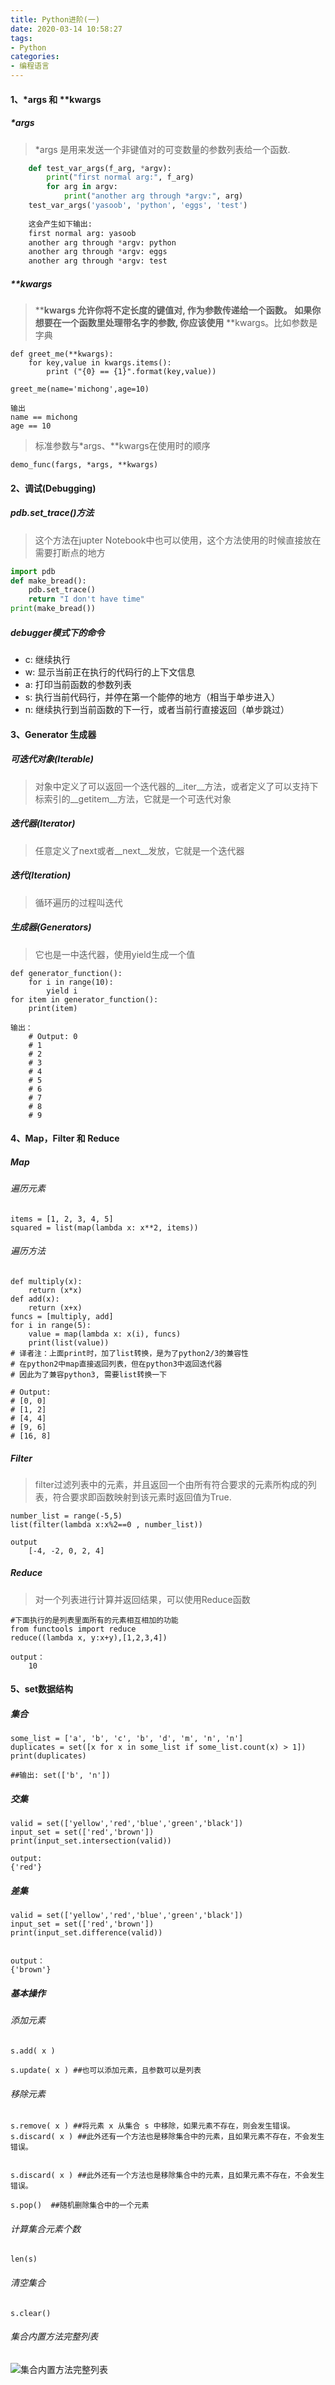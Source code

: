 ```yaml
---
title: Python进阶(一)
date: 2020-03-14 10:58:27
tags:
- Python
categories:
- 编程语言
---
```

#### 1、*args 和 **kwargs
##### *args
>  *args 是⽤来发送⼀个⾮键值对的可变数量的参数列表给⼀个函数.

```Python
    def test_var_args(f_arg, *argv):
        print("first normal arg:", f_arg)
        for arg in argv:
            print("another arg through *argv:", arg)
    test_var_args('yasoob', 'python', 'eggs', 'test')
    
    这会产⽣如下输出:
    first normal arg: yasoob
    another arg through *argv: python
    another arg through *argv: eggs
    another arg through *argv: test
```
##### **kwargs
>  ****kwargs 允许你将不定长度的键值对, 作为参数传递给⼀个函数。 如果你想要在⼀个函数⾥处理带名字的参数, 你应该使⽤** **kwargs。比如参数是字典


```
def greet_me(**kwargs):
    for key,value in kwargs.items():
        print ("{0} == {1}".format(key,value))

greet_me(name='michong',age=10)        

输出
name == michong
age == 10
```
> 标准参数与*args、**kwargs在使⽤时的顺序

```
demo_func(fargs, *args, **kwargs)
```
#### 2、调试(Debugging)
##### pdb.set_trace()方法
> 这个方法在jupter Notebook中也可以使用，这个方法使用的时候直接放在需要打断点的地方


```Python
import pdb
def make_bread():
    pdb.set_trace()
    return "I don't have time"
print(make_bread())
```
##### debugger模式下的命令
- c: 继续执⾏
- w: 显⽰当前正在执⾏的代码⾏的上下⽂信息
- a: 打印当前函数的参数列表
- s: 执⾏当前代码⾏，并停在第⼀个能停的地⽅（相当于单步进⼊）
- n: 继续执⾏到当前函数的下⼀⾏，或者当前⾏直接返回（单步跳过）


#### 3、Generator 生成器
##### 可迭代对象(Iterable)
> 对象中定义了可以返回一个迭代器的__iter__方法，或者定义了可以⽀持下标索引的__getitem__⽅法，它就是一个可迭代对象

##### 迭代器(Iterator)
> 任意定义了next或者__next__发放，它就是一个迭代器

##### 迭代(Iteration)
> 循环遍历的过程叫迭代

##### ⽣成器(Generators)
> 它也是一中迭代器，使用yield生成一个值

```
def generator_function():
    for i in range(10):
        yield i
for item in generator_function():
    print(item)
    
输出：
    # Output: 0
    # 1
    # 2
    # 3
    # 4
    # 5
    # 6
    # 7
    # 8
    # 9
```
#### 4、Map，Filter 和 Reduce
##### Map
###### 遍历元素

```
items = [1, 2, 3, 4, 5]
squared = list(map(lambda x: x**2, items))
```

###### 遍历方法

```
def multiply(x):
    return (x*x)
def add(x):
    return (x+x)
funcs = [multiply, add]
for i in range(5):
    value = map(lambda x: x(i), funcs)
    print(list(value))
# 译者注：上⾯print时，加了list转换，是为了python2/3的兼容性
# 在python2中map直接返回列表，但在python3中返回迭代器
# 因此为了兼容python3, 需要list转换⼀下

# Output:
# [0, 0]
# [1, 2]
# [4, 4]
# [9, 6]
# [16, 8]
```
##### Filter
>filter过滤列表中的元素，并且返回⼀个由所有符合要求的元素所构成的列
表，符合要求即函数映射到该元素时返回值为True. 

```
number_list = range(-5,5)
list(filter(lambda x:x%2==0 , number_list))

output
    [-4, -2, 0, 2, 4]
```
##### Reduce
> 对一个列表进行计算并返回结果，可以使用Reduce函数

```
#下面执行的是列表里面所有的元素相互相加的功能
from functools import reduce
reduce((lambda x, y:x+y),[1,2,3,4])

output：
    10
```
#### 5、set数据结构

##### 集合

```
some_list = ['a', 'b', 'c', 'b', 'd', 'm', 'n', 'n']
duplicates = set([x for x in some_list if some_list.count(x) > 1])
print(duplicates)

##输出: set(['b', 'n'])
```
##### 交集

```
valid = set(['yellow','red','blue','green','black'])
input_set = set(['red','brown'])
print(input_set.intersection(valid))

output:
{'red'}
```
##### 差集

```
valid = set(['yellow','red','blue','green','black'])
input_set = set(['red','brown'])
print(input_set.difference(valid))


output：
{'brown'}
```

##### 基本操作
###### 添加元素

```
s.add( x )

s.update( x ) ##也可以添加元素，且参数可以是列表
```
###### 移除元素

```
s.remove( x ) ##将元素 x 从集合 s 中移除，如果元素不存在，则会发生错误。
s.discard( x ) ##此外还有一个方法也是移除集合中的元素，且如果元素不存在，不会发生错误。


s.discard( x ) ##此外还有一个方法也是移除集合中的元素，且如果元素不存在，不会发生错误。

s.pop()  ##随机删除集合中的一个元素
```
###### 计算集合元素个数

```
len(s)
```

###### 清空集合

```
s.clear()
```

###### 集合内置方法完整列表
![集合内置方法完整列表](http://myfile.buildworld.cn/360截图18430709535842.png)


